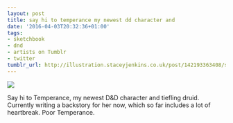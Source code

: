 ```yaml
---
layout: post
title: say hi to temperance my newest dd character and
date: '2016-04-03T20:32:36+01:00'
tags:
- sketchbook
- dnd
- artists on Tumblr
- twitter
tumblr_url: http://illustration.staceyjenkins.co.uk/post/142193363408/say-hi-to-temperance-my-newest-dd-character-and
---
```

 ![](/tumblr_files/tumblr_o52oycaCpD1v28ub8o1_1280.jpg)  

Say hi to Temperance, my newest D&D character and tiefling druid. Currently writing a backstory for her now, which so far includes a lot of heartbreak. Poor Temperance.

